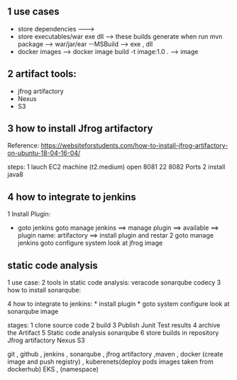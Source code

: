 ## 1 use cases
* store dependencies  ---> 
* store executables/war exe dll --> these builds generate when run mvn package --> war/jar/ear  --MSBuild --> exe , dll
* docker images  --> docker image build -t image:1.0 . --> image

## 2 artifact tools:

* jfrog artifactory
* Nexus
* S3 

## 3 how to install Jfrog artifactory

Reference: https://websiteforstudents.com/how-to-install-jfrog-artifactory-on-ubuntu-18-04-16-04/

steps:
  1 lauch EC2 machine (t2.medium) open 8081 22 8082 Ports
  2 install java8



## 4 how to integrate to jenkins 
  1 Install Plugin:  
  * goto jenkins
    goto manage jenkins
      ==> manage plugin
        ==> available
         ==> plugin name: artifactory
           ==> install plugin and restar
  2 goto manage jenkins
       goto configure system
         look at jfrog image




## static code analysis
  
  1 use case:
  2 tools in static code analysis:
     veracode
     sonarqube
     codecy
  3 how to install sonarqube:
     
  4 how to integrate to jenkins:
     * install plugin
     * goto system configure 
         look at sonarqube image












   stages:
     1 clone  source code
     2 build 
     3 Publish Junit Test results
     4 archive the Artifact
     5 Static code analysis
        sonarqube
     6 store builds in repository
        Jfrog artifactory 
        Nexus
        S3 
 
   git , github , jenkins , sonarqube , jfrog artifactory ,maven , docker (create image and push registry) , kuberenets(deploy pods images taken from dockerhub) EKS , (namespace)














